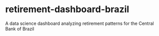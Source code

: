 # retirement-dashboard-brazil
A data science dashboard analyzing retirement patterns for the Central Bank of Brazil
